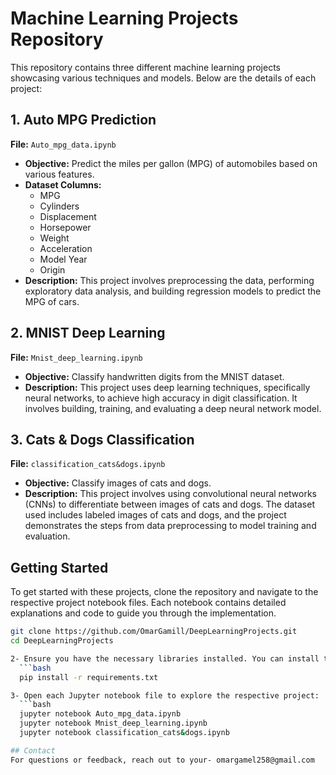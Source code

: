 # Machine Learning Projects Repository

This repository contains three different machine learning projects showcasing various techniques and models. Below are the details of each project:

## 1. Auto MPG Prediction
**File:** `Auto_mpg_data.ipynb`

- **Objective:** Predict the miles per gallon (MPG) of automobiles based on various features.
- **Dataset Columns:**
  - MPG
  - Cylinders
  - Displacement
  - Horsepower
  - Weight
  - Acceleration
  - Model Year
  - Origin
- **Description:** This project involves preprocessing the data, performing exploratory data analysis, and building regression models to predict the MPG of cars.

## 2. MNIST Deep Learning
**File:** `Mnist_deep_learning.ipynb`

- **Objective:** Classify handwritten digits from the MNIST dataset.
- **Description:** This project uses deep learning techniques, specifically neural networks, to achieve high accuracy in digit classification. It involves building, training, and evaluating a deep neural network model.

## 3. Cats & Dogs Classification
**File:** `classification_cats&dogs.ipynb`

- **Objective:** Classify images of cats and dogs.
- **Description:** This project involves using convolutional neural networks (CNNs) to differentiate between images of cats and dogs. The dataset used includes labeled images of cats and dogs, and the project demonstrates the steps from data preprocessing to model training and evaluation.

## Getting Started

To get started with these projects, clone the repository and navigate to the respective project notebook files. Each notebook contains detailed explanations and code to guide you through the implementation.

```bash
git clone https://github.com/OmarGamill/DeepLearningProjects.git
cd DeepLearningProjects

2- Ensure you have the necessary libraries installed. You can install the required packages using the following command:
  ```bash
  pip install -r requirements.txt

3- Open each Jupyter notebook file to explore the respective project:
  ```bash
  jupyter notebook Auto_mpg_data.ipynb
  jupyter notebook Mnist_deep_learning.ipynb
  jupyter notebook classification_cats&dogs.ipynb

## Contact
For questions or feedback, reach out to your- omargamel258@gmail.com





